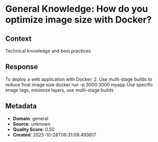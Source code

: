 # General Knowledge: How do you optimize image size with Docker?

## Context
Technical knowledge and best practices.

## Response
To deploy a web application with Docker: 2. Use multi-stage builds to reduce final image size docker run -p 3000:3000 myapp Use specific image tags, minimize layers, use multi-stage builds

## Metadata
- **Domain**: general
- **Source**: unknown
- **Quality Score**: 0.50
- **Created**: 2025-10-28T06:31:09.493617